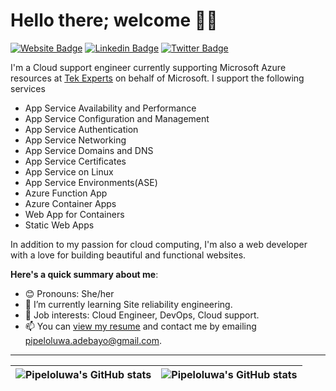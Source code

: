 # Hello there; welcome 👋🏾



 [![Website Badge](https://img.shields.io/badge/-pipeloluwadebayo.netlify.app-000000?style=for-the-badge&logo=Google-Chrome&logoColor=white&link=https://pipeloluwadebayo.netlify.app)](https://pipeloluwadebayo.netlify.app) [![Linkedin Badge](https://img.shields.io/badge/-pipeloluwa-blue?style=for-the-badge&logo=Linkedin&logoColor=white&link=https://www.linkedin.com/in/pipeloluwa)](https://www.linkedin.com/in/pipeloluwa) [![Twitter Badge](https://img.shields.io/badge/-@thatraregem-1ca0f1?style=for-the-badge&logo=twitter&logoColor=white&link=https://twitter.com/iambolajiayo)](https://twitter.com/thatraregem)

I'm a Cloud support engineer currently supporting Microsoft Azure resources at [Tek Experts](https://www.tek-experts.com/) on behalf of Microsoft. 
I support the following services

- App Service Availability and Performance
- App Service Configuration and Management
- App Service Authentication
- App Service Networking
- App Service Domains and DNS 
- App Service Certificates
- App Service on Linux
- App Service Environments(ASE)
- Azure Function App
- Azure Container Apps
- Web App for Containers
- Static Web Apps

In addition to my passion for cloud computing, I'm also a web developer with a love for building beautiful and functional websites.

**Here's a quick summary about me**:

- 😊 Pronouns: She/her
- 🌱 I’m currently learning Site reliability engineering.
- 💼 Job interests: Cloud Engineer, DevOps, Cloud support.
- 📫 You can [view my resume](https://drive.google.com/file/d/1kz1tSrhT2h-TFbHyR3saZZ9Ep8YCZS9J/view?usp=sharing) and contact me by emailing pipeloluwa.adebayo@gmail.com.

---

| <img align="center" src="https://github-readme-stats.vercel.app/api?username=pipeloluwadebayo&show_icons=true&include_all_commits=true&hide_border=true" alt="Pipeloluwa's GitHub stats" /> | <img align="center" src="https://github-readme-stats.vercel.app/api/top-langs/?username=pipeloluwadebayo&langs_count=8&layout=compact&hide_border=true" alt="Pipeloluwa's GitHub stats" /> |
| ------------- | ------------- |

<!---
pipeloluwadebayo/pipeloluwadebayo is a ✨ special ✨ repository because its `README.md` (this file) appears on your GitHub profile.
You can click the Preview link to take a look at your changes.
--->
